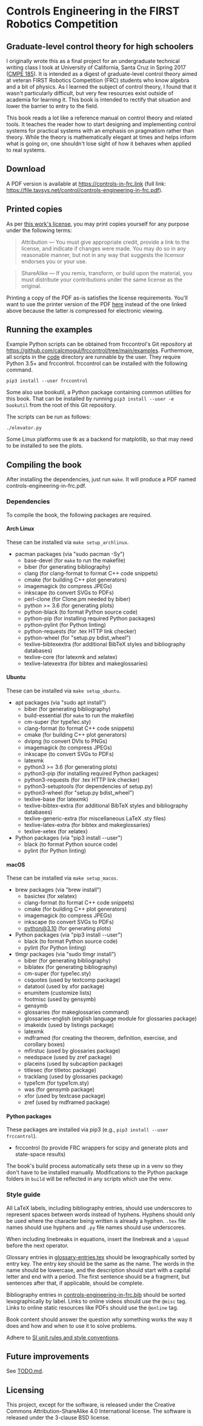 # Controls Engineering in the FIRST Robotics Competition
## Graduate-level control theory for high schoolers

I originally wrote this as a final project for an undergraduate technical
writing class I took at University of California, Santa Cruz in Spring 2017
([CMPE 185](https://cmpe185-spring17-01.courses.soe.ucsc.edu/)). It is intended
as a digest of graduate-level control theory aimed at veteran FIRST Robotics
Competition (FRC) students who know algebra and a bit of physics. As I learned
the subject of control theory, I found that it wasn't particularly difficult,
but very few resources exist outside of academia for learning it. This book is
intended to rectify that situation and lower the barrier to entry to the field.

This book reads a lot like a reference manual on control theory and related
tools. It teaches the reader how to start designing and implementing control
systems for practical systems with an emphasis on pragmatism rather than theory.
While the theory is mathematically elegant at times and helps inform what is
going on, one shouldn't lose sight of how it behaves when applied to real
systems.

## Download

A PDF version is available at https://controls-in-frc.link (full link:
https://file.tavsys.net/control/controls-engineering-in-frc.pdf).

## Printed copies

As per [this work's
license](https://github.com/calcmogul/controls-engineering-in-frc/blob/main/LICENSE.CC4),
you may print copies yourself for any purpose under the following terms:

> Attribution — You must give appropriate credit, provide a link to the license,
>               and indicate if changes were made. You may do so in any
>               reasonable manner, but not in any way that suggests the licensor
>               endorses you or your use.

> ShareAlike — If you remix, transform, or build upon the material, you must
>              distribute your contributions under the same license as the
>              original.

Printing a copy of the PDF as-is satisfies the license requirements. You'll want
to use the printer version of the PDF
[here](https://file.tavsys.net/control/controls-engineering-in-frc-printer.pdf)
instead of the one linked above because the latter is compressed for electronic
viewing.

## Running the examples

Example Python scripts can be obtained from frccontrol's Git repository at
https://github.com/calcmogul/frccontrol/tree/main/examples. Furthermore, all
scripts in the [code](code) directory are runnable by the user. They require
Python 3.5+ and frccontrol. frccontrol can be installed with the following
command.

```
pip3 install --user frccontrol
```

Some also use bookutil, a Python package containing common utilities for this
book. That can be installed by running `pip3 install --user -e bookutil` from
the root of this Git repository.

The scripts can be run as follows:

```
./elevator.py
```

Some Linux platforms use tk as a backend for matplotlib, so that may need to be
installed to see the plots.

## Compiling the book

After installing the dependencies, just run `make`. It will produce a PDF named
controls-engineering-in-frc.pdf.

### Dependencies

To compile the book, the following packages are required.

#### Arch Linux

These can be installed via `make setup_archlinux`.

* pacman packages (via "sudo pacman -Sy")
  * base-devel (for `make` to run the makefile)
  * biber (for generating bibliography)
  * clang (for clang-format to format C++ code snippets)
  * cmake (for building C++ plot generators)
  * imagemagick (to compress JPEGs)
  * inkscape (to convert SVGs to PDFs)
  * perl-clone (for Clone.pm needed by biber)
  * python >= 3.6 (for generating plots)
  * python-black (to format Python source code)
  * python-pip (for installing required Python packages)
  * python-pylint (for Python linting)
  * python-requests (for .tex HTTP link checker)
  * python-wheel (for "setup.py bdist_wheel")
  * texlive-bibtexextra (for additional BibTeX styles and bibliography databases)
  * texlive-core (for latexmk and xelatex)
  * texlive-latexextra (for bibtex and makeglossaries)

#### Ubuntu

These can be installed via `make setup_ubuntu`.

* apt packages (via "sudo apt install")
  * biber (for generating bibliography)
  * build-essential (for `make` to run the makefile)
  * cm-super (for type1ec.sty)
  * clang-format (to format C++ code snippets)
  * cmake (for building C++ plot generators)
  * dvipng (to convert DVIs to PNGs)
  * imagemagick (to compress JPEGs)
  * inkscape (to convert SVGs to PDFs)
  * latexmk
  * python3 >= 3.6 (for generating plots)
  * python3-pip (for installing required Python packages)
  * python3-requests (for .tex HTTP link checker)
  * python3-setuptools (for dependencies of setup.py)
  * python3-wheel (for "setup.py bdist_wheel")
  * texlive-base (for latexmk)
  * texlive-bibtex-extra (for additional BibTeX styles and bibliography databases)
  * texlive-generic-extra (for miscellaneous LaTeX .sty files)
  * texlive-latex-extra (for bibtex and makeglossaries)
  * texlive-xetex (for xelatex)
* Python packages (via "pip3 install --user")
  * black (to format Python source code)
  * pylint (for Python linting)

#### macOS

These can be installed via `make setup_macos`.

* brew packages (via "brew install")
  * basictex (for xelatex)
  * clang-format (to format C++ code snippets)
  * cmake (for building C++ plot generators)
  * imagemagick (to compress JPEGs)
  * inkscape (to convert SVGs to PDFs)
  * python@3.10 (for generating plots)
* Python packages (via "pip3 install --user")
  * black (to format Python source code)
  * pylint (for Python linting)
* tlmgr packages (via "sudo tlmgr install")
  * biber (for generating bibliography)
  * biblatex (for generating bibliography)
  * cm-super (for type1ec.sty)
  * csquotes (used by textcomp package)
  * datatool (used by xfor package)
  * enumitem (customize lists)
  * footmisc (used by gensymb)
  * gensymb
  * glossaries (for makeglossaries command)
  * glossaries-english (english language module for glossaries package)
  * imakeidx (used by listings package)
  * latexmk
  * mdframed (for creating the theorem, definition, exercise, and corollary
    boxes)
  * mfirstuc (used by glossaries package)
  * needspace (used by zref package)
  * placeins (used by subcaption package)
  * titlesec (for titletoc package)
  * tracklang (used by glossaries package)
  * type1cm (for type1cm.sty)
  * was (for gensymb package)
  * xfor (used by textcase package)
  * zref (used by mdframed package)

#### Python packages

These packages are installed via pip3 (e.g., `pip3 install --user frccontrol`).

* frccontrol (to provide FRC wrappers for scipy and generate plots and
  state-space results)

The book's build process automatically sets these up in a venv so they don't
have to be installed manually. Modifications to the Python package folders in
`build` will be reflected in any scripts which use the venv.

### Style guide

All LaTeX labels, including bibliography entries, should use underscores to
represent spaces between words instead of hyphens. Hyphens should only be used
where the character being written is already a hyphen. `.tex` file names should
use hyphens and `.py` file names should use underscores.

When including linebreaks in equations, insert the linebreak and a `\qquad`
before the next operator.

Glossary entries in [glossary-entries.tex](glossary-entries.tex) should be
lexographically sorted by entry key. The entry key should be the same as the
name. The words in the name should be lowercase, and the description should
start with a capital letter and end with a period. The first sentence should be
a fragment, but sentences after that, if applicable, should be complete.

Bibliography entries in
[controls-engineering-in-frc.bib](controls-engineering-in-frc.bib) should be
sorted lexographically by label. Links to online videos should use the `@misc`
tag. Links to online static resources like PDFs should use the `@online` tag.

Book content should answer the question _why_ something works the way it does
and how and when to use it to solve problems.

Adhere to [SI unit rules and style
conventions](https://physics.nist.gov/cuu/Units/checklist.html).

## Future improvements

See [TODO.md](TODO.md).

## Licensing

This project, except for the software, is released under the Creative Commons
Attribution-ShareAlike 4.0 International license. The software is released under
the 3-clause BSD license.
